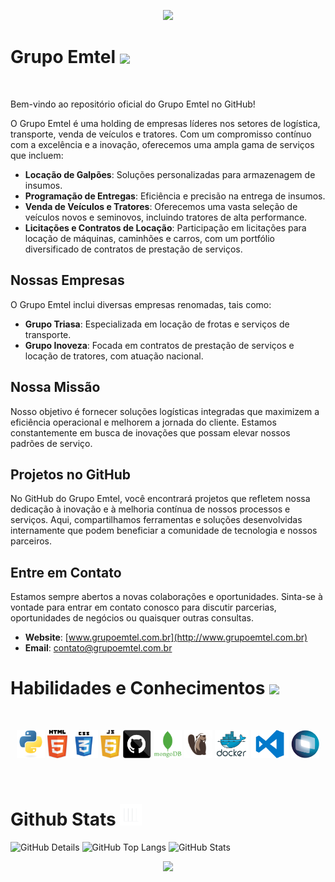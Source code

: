 <!-- Cabeçalho -->
<p align="center">
  <img src="https://capsule-render.vercel.app/api?type=waving&color=gradient&text=&height=100&section=header"/>
</p>

<!-- Sobre mim -->
<h1> Grupo Emtel <a href="https://github.com/DenverCoder1/readme-typing-svg"><img align="center" height="40" src="https://readme-typing-svg.herokuapp.com?lines=Grupo+Emtel+🇧🇷;Tecnologia+e+Inovação+👨‍💻"></a></h1>
<br>

<!-- Descrição -->
<p>

Bem-vindo ao repositório oficial do Grupo Emtel no GitHub!

O Grupo Emtel é uma holding de empresas líderes nos setores de logística, transporte, venda de veículos e tratores. Com um compromisso contínuo com a excelência e a inovação, oferecemos uma ampla gama de serviços que incluem:

- **Locação de Galpões**: Soluções personalizadas para armazenagem de insumos.
- **Programação de Entregas**: Eficiência e precisão na entrega de insumos.
- **Venda de Veículos e Tratores**: Oferecemos uma vasta seleção de veículos novos e seminovos, incluindo tratores de alta performance.
- **Licitações e Contratos de Locação**: Participação em licitações para locação de máquinas, caminhões e carros, com um portfólio diversificado de contratos de prestação de serviços.

## Nossas Empresas

O Grupo Emtel inclui diversas empresas renomadas, tais como:

- **Grupo Triasa**: Especializada em locação de frotas e serviços de transporte.
- **Grupo Inoveza**: Focada em contratos de prestação de serviços e locação de tratores, com atuação nacional.

## Nossa Missão

Nosso objetivo é fornecer soluções logísticas integradas que maximizem a eficiência operacional e melhorem a jornada do cliente. Estamos constantemente em busca de inovações que possam elevar nossos padrões de serviço.

## Projetos no GitHub

No GitHub do Grupo Emtel, você encontrará projetos que refletem nossa dedicação à inovação e à melhoria contínua de nossos processos e serviços. Aqui, compartilhamos ferramentas e soluções desenvolvidas internamente que podem beneficiar a comunidade de tecnologia e nossos parceiros.

## Entre em Contato

Estamos sempre abertos a novas colaborações e oportunidades. Sinta-se à vontade para entrar em contato conosco para discutir parcerias, oportunidades de negócios ou quaisquer outras consultas.

- **Website**: [www.grupoemtel.com.br](http://www.grupoemtel.com.br)
- **Email**: contato@grupoemtel.com.br

<p>
  
<!-- Habilidades e Conhecimentos --> 
<h1> Habilidades e Conhecimentos <img src="https://i.giphy.com/media/u5DoW5LsP16fiyvyTW/giphy.webp" width="35"></h1>
<br>
<p align="center">
  <code><img title="Python" height="45" src="images/python-original.svg"></code>
  <code><img title="HTML5" height="45" src="images/html5.svg"></code>
  <code><img title="CSS" height="45" src="images/css.svg"></code>
  <code><img title="Javascript" height="45" src="images/jsscript.svg"></code>
  <code><img title="GitHub" height="45" src="images/github.svg"></code>
  <code><img title="MongoDB" height="45" src="images/mongodb.png"></code>
  <code><img title="Dbeaver" height="45" src="images/dbeaver.png"></code>
  <code><img title="Docker" height="45" src="images/docker.png"></code>
  <code><img title="VisualStudioCode" height="45" src="images/vs1.png"></code>
  <code><img title="Protheus" height="45" src="images/protheus.png"></code>

</p>
<br>

<!-- Stats -->
<div>
<h1> Github Stats <img height="35" alt="GIF" src="https://github.com/TI-GrupoEmtel/TI-GrupoEmtel/blob/main/images/graphic.gif?raw=true"/></h1>
</div>
<div>
<img alt="GitHub Details" width="200px" src="http://github-profile-summary-cards.vercel.app/api/cards/stats?username=TI-GrupoEmtel&theme=github_dark"/>
<img alt="GitHub Top Langs" width="410px" src="http://github-profile-summary-cards.vercel.app/api/cards/profile-details?username=TI-GrupoEmtel&theme=github_dark"/>
<img alt="GitHub Stats" width="200px" src="http://github-profile-summary-cards.vercel.app/api/cards/most-commit-language?username=TI-GrupoEmtel&theme=github_dark"/>
</div>

<div>

<!-- Rodapé -->
<p align="center" >
  <img src="https://capsule-render.vercel.app/api?type=waving&color=gradient&height=100&section=footer"/>
</p>
